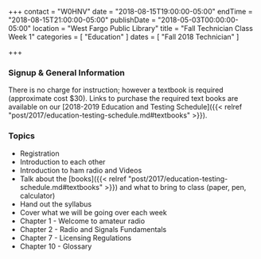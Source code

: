 +++
contact = "W0HNV"
date = "2018-08-15T19:00:00-05:00"
endTime = "2018-08-15T21:00:00-05:00"
publishDate = "2018-05-03T00:00:00-05:00"
location = "West Fargo Public Library"
title = "Fall Technician Class Week 1"
categories = [ "Education" ]
dates = [ "Fall 2018 Technician" ]

+++
### Signup & General Information

<!--Please
[register
on-line](https://www.eventbrite.com/e/fcc-ham-radio-license-class-tickets-36013428133)
for this series of classes
(we use Eventbrite to manage our registrations). -->

There is no charge for instruction; however a textbook is required
(approximate cost $30).  Links to purchase the required
text books are available on our
[2018-2019 Education and Testing Schedule]({{< relref "post/2017/education-testing-schedule.md#textbooks" >}}).

### Topics

* Registration
* Introduction to each other
* Introduction to ham radio and Videos
* Talk about the [books]({{< relref "post/2017/education-testing-schedule.md#textbooks" >}}) and what to bring to class (paper, pen, calculator)
* Hand out the syllabus
* Cover what we will be going over each week
* Chapter 1 - Welcome to amateur radio
* Chapter 2 - Radio and Signals Fundamentals
* Chapter 7 - Licensing Regulations
* Chapter 10 - Glossary
